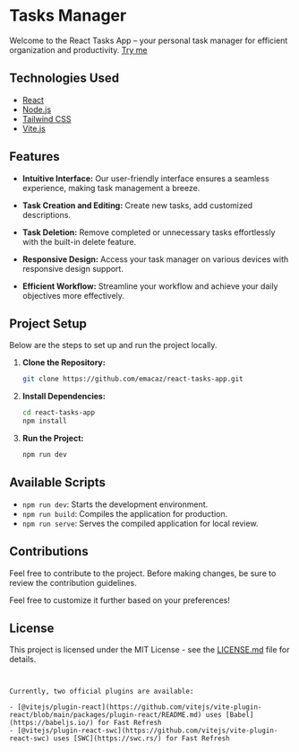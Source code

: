 # Tasks Manager

Welcome to the React Tasks App – your personal task manager for efficient organization and productivity. [Try me](https://emacaz.github.io/react-tasks-app/)


## Technologies Used

- [React](https://reactjs.org/)
- [Node.js](https://nodejs.org/en)
- [Tailwind CSS](https://tailwindcss.com/)
- [Vite.js](https://vitejs.dev/)

## Features

- **Intuitive Interface:** Our user-friendly interface ensures a seamless experience, making task management a breeze.
  
- **Task Creation and Editing:** Create new tasks, add customized descriptions.

- **Task Deletion:** Remove completed or unnecessary tasks effortlessly with the built-in delete feature.

- **Responsive Design:** Access your task manager on various devices with responsive design support.

- **Efficient Workflow:** Streamline your workflow and achieve your daily objectives more effectively.

## Project Setup

Below are the steps to set up and run the project locally.

1. **Clone the Repository:**
   ```bash
   git clone https://github.com/emacaz/react-tasks-app.git
   ```

2. **Install Dependencies:**
   ```bash
   cd react-tasks-app
   npm install
   ```

3. **Run the Project:**
   ```bash
   npm run dev
   ```

## Available Scripts

- `npm run dev`: Starts the development environment.
- `npm run build`: Compiles the application for production.
- `npm run serve`: Serves the compiled application for local review.

## Contributions

Feel free to contribute to the project. Before making changes, be sure to review the contribution guidelines.

Feel free to customize it further based on your preferences!


## License

This project is licensed under the MIT License - see the [LICENSE.md](LICENSE.md) file for details.
```


Currently, two official plugins are available:

- [@vitejs/plugin-react](https://github.com/vitejs/vite-plugin-react/blob/main/packages/plugin-react/README.md) uses [Babel](https://babeljs.io/) for Fast Refresh
- [@vitejs/plugin-react-swc](https://github.com/vitejs/vite-plugin-react-swc) uses [SWC](https://swc.rs/) for Fast Refresh